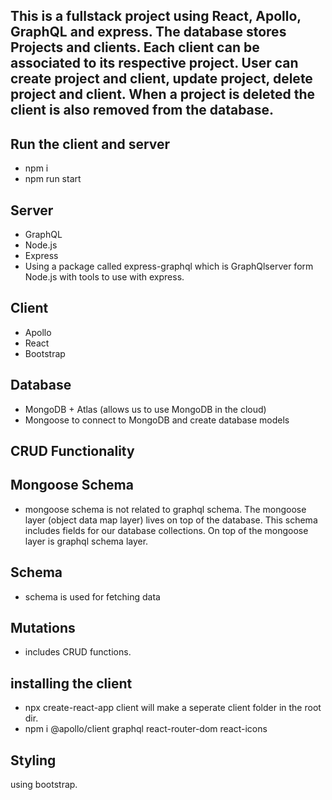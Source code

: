 ## This is a fullstack project using React, Apollo, GraphQL and express. The database stores Projects and clients. Each client can be associated to its respective project. User can create project and client, update project, delete project and client. When a project is deleted the client is also removed from the database. 

## Run the client and server
* npm i
* npm run start

## Server
* GraphQL
* Node.js
* Express
* Using a package called express-graphql which is GraphQlserver form Node.js with tools to use with express.  

## Client
* Apollo 
* React 
* Bootstrap

## Database
* MongoDB + Atlas (allows us to use MongoDB in the cloud)
* Mongoose to connect to MongoDB and create database models

## CRUD Functionality

## Mongoose Schema
* mongoose schema is not related to graphql schema. The mongoose layer (object data map layer) lives on top of the database. This schema includes fields for our database collections. On top of the mongoose layer is graphql schema layer.

## Schema
* schema is used for fetching data 

## Mutations
* includes CRUD functions.   

## installing the client
* npx create-react-app client
will make a seperate client folder in the root dir. 
* npm i @apollo/client graphql react-router-dom react-icons

## Styling
using bootstrap. 
